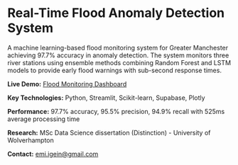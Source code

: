 # Real-Time Flood Anomaly Detection System

A machine learning-based flood monitoring system for Greater Manchester achieving 97.7% accuracy in anomaly detection. The system monitors three river stations using ensemble methods combining Random Forest and LSTM models to provide early flood warnings with sub-second response times.

**Live Demo:** [Flood Monitoring Dashboard](https://floodmonitoringdashboardpy-w5atucr3y6mnjqzbwyfmyn.streamlit.app/)

**Key Technologies:** Python, Streamlit, Scikit-learn, Supabase, Plotly

**Performance:** 97.7% accuracy, 95.5% precision, 94.9% recall with 525ms average processing time

**Research:** MSc Data Science dissertation (Distinction) - University of Wolverhampton

**Contact:** emi.igein@gmail.com